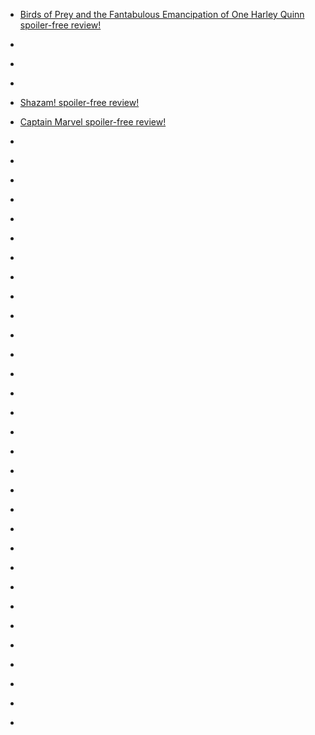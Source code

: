 
- [Birds of Prey and the Fantabulous Emancipation of One Harley Quinn spoiler-free review!](/2020/03/birds-of-prey/)

- [](/2020/01/1217311777035366401/)

- [](/2019/12/rise-of-skywalker/)

- [](/2019/10/1180086308963618816/)

- [Shazam! spoiler-free review!](/2019/04/shazam-spoiler-free-review/)

- [Captain Marvel spoiler-free review!](/2019/03/captain-marvel-spoiler-free-review/)

- [](/2019/01/181926569205/)

- [](/2018/12/181171084805/)

- [](/2018/12/10157118256658912/)

- [](/2018/12/181046069605/)

- [](/2018/10/10157003694808912/)

- [](/2018/10/10156982241303912/)

- [](/2018/07/10156749941023912/)

- [](/2018/05/10156645641128912/)

- [](/2018/04/10156599221698912/)

- [](/2018/02/964486985447436293/)

- [](/2018/01/950759791676219392/)

- [](/2017/12/10156259186658912/)

- [](/2017/11/931540341919965184/)

- [](/2017/10/10156133009878912/)

- [](/2017/08/10155967044973912/)

- [](/2017/07/10155834066513912/)

- [](/2017/06/10155687817953912/)

- [](/2017/03/10155413680773912/)

- [](/2017/02/10155378247863912/)

- [](/2016/12/10155193559958912/)

- [](/2016/10/10155041890913912/)

- [](/2016/10/10154956006193912/)

- [](/2016/08/10154796013953912/)

- [](/2016/04/10154562419893912/)

- [](/2016/03/10154478639818912/)

- [](/2016/02/10154367398403912/)

- [](/2015/12/10154253842668912/)

- [](/2015/07/10153946370273912/)

- [](/2014/11/10153371179008912/)

- [](/2014/11/10153362647548912/)

- [](/2014/11/10153347879353912/)
